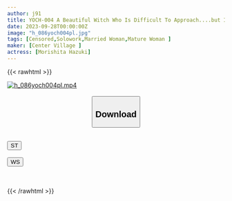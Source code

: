 ```yaml
---
author: j91
title: YOCH-004 A Beautiful Witch Who Is Difficult To Approach....but In Reality She Is Very Cheerful And Really Perverted! She Is Covered In Drool And Goes Crazy With Her Longed-for Unrivaled Cock! Hazuki Morishita
date: 2023-09-28T00:00:00Z
image: "h_086yoch004pl.jpg"
tags: [Censored,Solowork,Married Woman,Mature Woman	]
maker: [Center Village ]
actress: [Morishita Hazuki]
---
```



{{< rawhtml >}}

<div class="video" data-videoid="WXA6wYA31AHb2Mp">
    <a href="javascript:;">
        <img src="https://my.j91.asia/posts/h_086yoch004pl/h_086yoch004pl.jpg" width="WIDTH" height="HEIGHT" alt="h_086yoch004pl.mp4" loading="lazy">
    </a>
</div>

<script type="text/javascript" src="https://j91.asia/asset/on-demand-st.js"></script>

<br>
  <link rel="stylesheet" href="https://j91.asia/asset/bs5.css">
  
  <center>
  <button class="btn btn-primary" type="button" data-bs-toggle="collapse" data-bs-target=".multi-collapse" aria-expanded="false" aria-controls="multiCollapseExample1 multiCollapseExample2"><h2>Download</h2></button></center>
</p>
<div class="row">
  <div class="col">
    <div class="collapse multi-collapse" id="multiCollapseExample1">
      <div class="card card-body">
	      	      <br>
<div class="buttons">  
<a href="https://streamtape.to/v/WXA6wYA31AHb2Mp"><button class="btn-hover color-3"><i class="fa fa-download"></i> ST</button></a></div>
    </div>
  </div>
</div>
  <div class="col">
    <div class="collapse multi-collapse" id="multiCollapseExample2">
      <div class="card card-body">
	      <br>
<div class="buttons">
    <a href="https://wolfstream.tv/c48o1a8yh7wi"><button class="btn-hover color-9"><i class="fa fa-download"></i> WS</button></a></div>
<br><br>
      </div>
    </div>
  </div>
</div>

{{< /rawhtml >}}